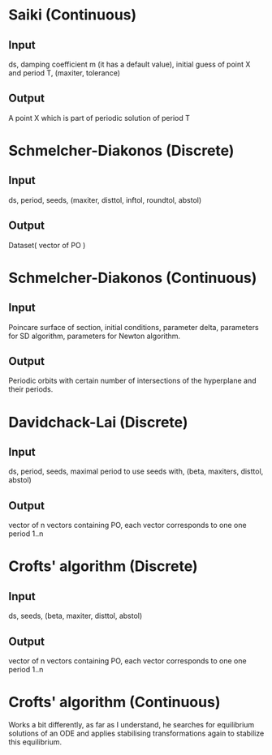# Saiki (Continuous)

## Input

ds, damping coefficient m (it has a default value), initial guess of point X and period T, (maxiter, tolerance)

## Output

A point X which is part of periodic solution of period T

# Schmelcher-Diakonos (Discrete)

## Input
ds, period, seeds, (maxiter, disttol, inftol, roundtol, abstol)

## Output
Dataset( vector of PO )

# Schmelcher-Diakonos (Continuous)
## Input
Poincare surface of section, initial conditions, parameter delta, parameters for SD algorithm, parameters for Newton algorithm. 

## Output
Periodic orbits with certain number of intersections of the hyperplane and their periods.

# Davidchack-Lai (Discrete)

## Input
ds, period, seeds, maximal period to use seeds with, (beta, maxiters, disttol, abstol)

## Output
vector of n vectors containing PO, each vector corresponds to one one period 1..n

# Crofts' algorithm (Discrete)

## Input
ds, seeds, (beta, maxiter, disttol, abstol)

## Output
vector of n vectors containing PO, each vector corresponds to one one period 1..n

# Crofts' algorithm (Continuous)

Works a bit differently, as far as I understand, he searches for equilibrium solutions of an ODE and applies stabilising transformations again to stabilize this equilibrium.
